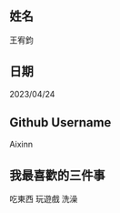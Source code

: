 姓名
----
王宥鈞

日期
----
2023/04/24

Github Username
---------------
Aixinn

我最喜歡的三件事
---------------
吃東西 玩遊戲 洗澡